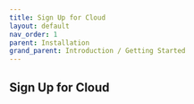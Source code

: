 ```yaml
---
title: Sign Up for Cloud
layout: default
nav_order: 1
parent: Installation
grand_parent: Introduction / Getting Started
---
```


## Sign Up for Cloud
